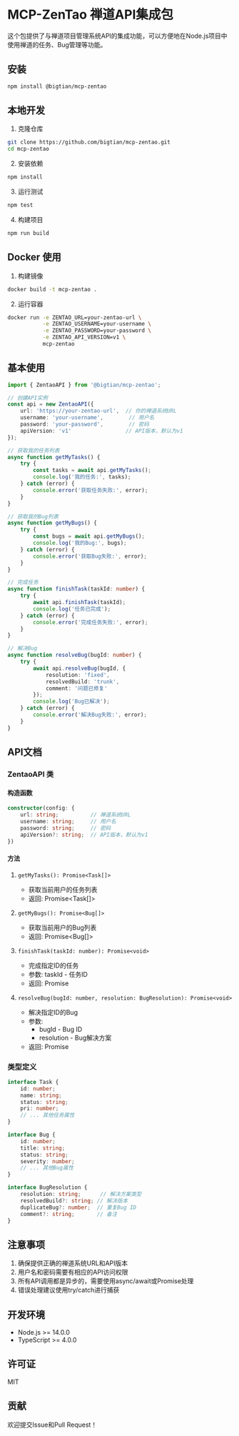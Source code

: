 # MCP-ZenTao 禅道API集成包

这个包提供了与禅道项目管理系统API的集成功能，可以方便地在Node.js项目中使用禅道的任务、Bug管理等功能。

## 安装

```bash
npm install @bigtian/mcp-zentao
```

## 本地开发

1. 克隆仓库
```bash
git clone https://github.com/bigtian/mcp-zentao.git
cd mcp-zentao
```

2. 安装依赖
```bash
npm install
```

3. 运行测试
```bash
npm test
```

4. 构建项目
```bash
npm run build
```

## Docker 使用

1. 构建镜像
```bash
docker build -t mcp-zentao .
```

2. 运行容器
```bash
docker run -e ZENTAO_URL=your-zentao-url \
           -e ZENTAO_USERNAME=your-username \
           -e ZENTAO_PASSWORD=your-password \
           -e ZENTAO_API_VERSION=v1 \
           mcp-zentao
```

## 基本使用

```typescript
import { ZentaoAPI } from '@bigtian/mcp-zentao';

// 创建API实例
const api = new ZentaoAPI({
    url: 'https://your-zentao-url',  // 你的禅道系统URL
    username: 'your-username',        // 用户名
    password: 'your-password',        // 密码
    apiVersion: 'v1'                 // API版本，默认为v1
});

// 获取我的任务列表
async function getMyTasks() {
    try {
        const tasks = await api.getMyTasks();
        console.log('我的任务:', tasks);
    } catch (error) {
        console.error('获取任务失败:', error);
    }
}

// 获取我的Bug列表
async function getMyBugs() {
    try {
        const bugs = await api.getMyBugs();
        console.log('我的Bug:', bugs);
    } catch (error) {
        console.error('获取Bug失败:', error);
    }
}

// 完成任务
async function finishTask(taskId: number) {
    try {
        await api.finishTask(taskId);
        console.log('任务已完成');
    } catch (error) {
        console.error('完成任务失败:', error);
    }
}

// 解决Bug
async function resolveBug(bugId: number) {
    try {
        await api.resolveBug(bugId, {
            resolution: 'fixed',
            resolvedBuild: 'trunk',
            comment: '问题已修复'
        });
        console.log('Bug已解决');
    } catch (error) {
        console.error('解决Bug失败:', error);
    }
}
```

## API文档

### ZentaoAPI 类

#### 构造函数

```typescript
constructor(config: {
    url: string;          // 禅道系统URL
    username: string;     // 用户名
    password: string;     // 密码
    apiVersion?: string;  // API版本，默认为v1
})
```

#### 方法

1. `getMyTasks(): Promise<Task[]>`
   - 获取当前用户的任务列表
   - 返回: Promise<Task[]>

2. `getMyBugs(): Promise<Bug[]>`
   - 获取当前用户的Bug列表
   - 返回: Promise<Bug[]>

3. `finishTask(taskId: number): Promise<void>`
   - 完成指定ID的任务
   - 参数: taskId - 任务ID
   - 返回: Promise<void>

4. `resolveBug(bugId: number, resolution: BugResolution): Promise<void>`
   - 解决指定ID的Bug
   - 参数: 
     - bugId - Bug ID
     - resolution - Bug解决方案
   - 返回: Promise<void>

### 类型定义

```typescript
interface Task {
    id: number;
    name: string;
    status: string;
    pri: number;
    // ... 其他任务属性
}

interface Bug {
    id: number;
    title: string;
    status: string;
    severity: number;
    // ... 其他Bug属性
}

interface BugResolution {
    resolution: string;      // 解决方案类型
    resolvedBuild?: string; // 解决版本
    duplicateBug?: number;  // 重复Bug ID
    comment?: string;       // 备注
}
```

## 注意事项

1. 确保提供正确的禅道系统URL和API版本
2. 用户名和密码需要有相应的API访问权限
3. 所有API调用都是异步的，需要使用async/await或Promise处理
4. 错误处理建议使用try/catch进行捕获

## 开发环境

- Node.js >= 14.0.0
- TypeScript >= 4.0.0

## 许可证

MIT

## 贡献

欢迎提交Issue和Pull Request！
